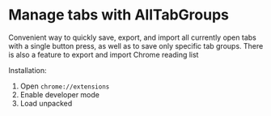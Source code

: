 # Manage tabs with AllTabGroups

Convenient way to quickly save, export, and import all currently open tabs with a single button press, as well as to save only specific tab groups. There is also a feature to export and import Chrome reading list

Installation:

1. Open `chrome://extensions`
2. Enable developer mode
3. Load unpacked
